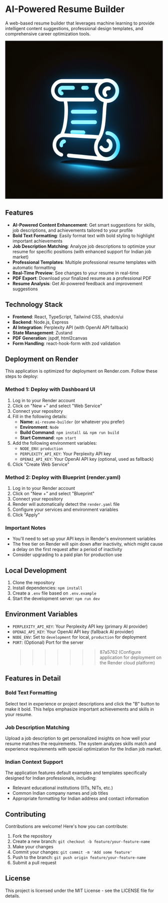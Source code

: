 # AI-Powered Resume Builder

A web-based resume builder that leverages machine learning to provide intelligent content suggestions, professional design templates, and comprehensive career optimization tools.

![AI Resume Builder](/generated-icon.png)

## Features

- **AI-Powered Content Enhancement**: Get smart suggestions for skills, job descriptions, and achievements tailored to your profile
- **Bold Text Formatting**: Easily format text with bold styling to highlight important achievements
- **Job Description Matching**: Analyze job descriptions to optimize your resume for specific positions (with enhanced support for Indian job market)
- **Professional Templates**: Multiple professional resume templates with automatic formatting
- **Real-Time Preview**: See changes to your resume in real-time
- **PDF Export**: Download your finalized resume as a professional PDF
- **Resume Analysis**: Get AI-powered feedback and improvement suggestions

## Technology Stack

- **Frontend**: React, TypeScript, Tailwind CSS, shadcn/ui
- **Backend**: Node.js, Express
- **AI Integration**: Perplexity API (with OpenAI API fallback)
- **State Management**: Zustand
- **PDF Generation**: jspdf, html2canvas
- **Form Handling**: react-hook-form with zod validation

## Deployment on Render

This application is optimized for deployment on Render.com. Follow these steps to deploy:

### Method 1: Deploy with Dashboard UI

1. Log in to your Render account
2. Click on "New +" and select "Web Service"
3. Connect your repository
4. Fill in the following details:
   - **Name**: `ai-resume-builder` (or whatever you prefer)
   - **Environment**: `Node`
   - **Build Command**: `npm install && npm run build`
   - **Start Command**: `npm start`
5. Add the following environment variables:
   - `NODE_ENV`: `production`
   - `PERPLEXITY_API_KEY`: Your Perplexity API key
   - `OPENAI_API_KEY`: Your OpenAI API key (optional, used as fallback)
6. Click "Create Web Service"

### Method 2: Deploy with Blueprint (render.yaml)

1. Log in to your Render account
2. Click on "New +" and select "Blueprint"
3. Connect your repository
4. Render will automatically detect the `render.yaml` file
5. Configure your services and environment variables
6. Click "Apply"

### Important Notes

- You'll need to set up your API keys in Render's environment variables
- The free tier on Render will spin down after inactivity, which might cause a delay on the first request after a period of inactivity
- Consider upgrading to a paid plan for production use

## Local Development

1. Clone the repository
2. Install dependencies: `npm install`
3. Create a `.env` file based on `.env.example`
4. Start the development server: `npm run dev`

## Environment Variables

- `PERPLEXITY_API_KEY`: Your Perplexity API key (primary AI provider)
- `OPENAI_API_KEY`: Your OpenAI API key (fallback AI provider)
- `NODE_ENV`: Set to `development` for local, `production` for deployment
- `PORT`: (Optional) Port for the server
  > > > > > > > 87a5762 (Configure application for deployment on the Render cloud platform)

## Features in Detail

### Bold Text Formatting

Select text in experience or project descriptions and click the "B" button to make it bold. This helps emphasize important achievements and skills in your resume.

### Job Description Matching

Upload a job description to get personalized insights on how well your resume matches the requirements. The system analyzes skills match and experience requirements with special optimization for the Indian job market.

### Indian Context Support

The application features default examples and templates specifically designed for Indian professionals, including:

- Relevant educational institutions (IITs, NITs, etc.)
- Common Indian company names and job titles
- Appropriate formatting for Indian address and contact information

## Contributing

Contributions are welcome! Here's how you can contribute:

1. Fork the repository
2. Create a new branch: `git checkout -b feature/your-feature-name`
3. Make your changes
4. Commit your changes: `git commit -m 'Add some feature'`
5. Push to the branch: `git push origin feature/your-feature-name`
6. Submit a pull request

## License

This project is licensed under the MIT License - see the LICENSE file for details.
